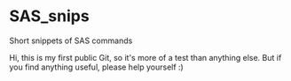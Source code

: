 # SAS_snips
Short snippets of SAS commands

Hi, this is my first public Git, so it's more of a test than anything else. But if you find anything useful, please help yourself :)
